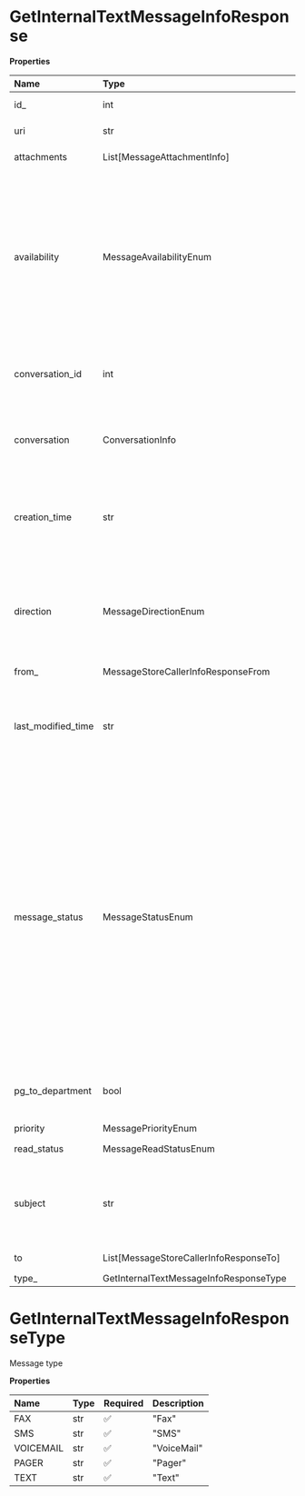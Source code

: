# GetInternalTextMessageInfoResponse

**Properties**

| Name               | Type                                   | Required | Description                                                                                                                                                                                                                                                                                                                                                                                                         |
| :----------------- | :------------------------------------- | :------- | :------------------------------------------------------------------------------------------------------------------------------------------------------------------------------------------------------------------------------------------------------------------------------------------------------------------------------------------------------------------------------------------------------------------ |
| id\_               | int                                    | ❌       | Internal identifier of a message                                                                                                                                                                                                                                                                                                                                                                                    |
| uri                | str                                    | ❌       | Canonical URI of a message                                                                                                                                                                                                                                                                                                                                                                                          |
| attachments        | List[MessageAttachmentInfo]            | ❌       | The list of message attachments                                                                                                                                                                                                                                                                                                                                                                                     |
| availability       | MessageAvailabilityEnum                | ❌       | Message availability status. Message in 'Deleted' state is still preserved with all its attachments and can be restored. 'Purged' means that all attachments are already deleted and the message itself is about to be physically deleted shortly                                                                                                                                                                   |
| conversation_id    | int                                    | ❌       | SMS and Pager only. Identifier of a conversation that the message belongs to                                                                                                                                                                                                                                                                                                                                        |
| conversation       | ConversationInfo                       | ❌       | SMS and Pager only. Information about a conversation the message belongs to                                                                                                                                                                                                                                                                                                                                         |
| creation_time      | str                                    | ❌       | Message creation date/time in ISO 8601 format including timezone, for example 2016-03-10T18:07:52.534Z                                                                                                                                                                                                                                                                                                              |
| direction          | MessageDirectionEnum                   | ❌       | Text message direction. Note that for some message types not all directions are allowed. For example voicemail messages can be only inbound                                                                                                                                                                                                                                                                         |
| from\_             | MessageStoreCallerInfoResponseFrom     | ❌       | Sender information                                                                                                                                                                                                                                                                                                                                                                                                  |
| last_modified_time | str                                    | ❌       | Date/time when the message was modified on server in ISO 8601 format including timezone, for example 2016-03-10T18:07:52.534Z                                                                                                                                                                                                                                                                                       |
| message_status     | MessageStatusEnum                      | ❌       | Message status. Different message types may have different allowed status values. For outbound faxes the aggregated message status is returned. If, for outbound message, a status for at least one recipient is 'Queued', then the 'Queued' value is returned. If a status for at least one recipient is 'SendingFailed', then the 'SendingFailed' value is returned. In other cases the 'Sent' status is returned |
| pg_to_department   | bool                                   | ❌       | Pager only. `true` if at least one of a message recipients is 'Department' extension                                                                                                                                                                                                                                                                                                                                |
| priority           | MessagePriorityEnum                    | ❌       | Message priority                                                                                                                                                                                                                                                                                                                                                                                                    |
| read_status        | MessageReadStatusEnum                  | ❌       | Message read status                                                                                                                                                                                                                                                                                                                                                                                                 |
| subject            | str                                    | ❌       | Message subject. For SMS and Pager messages it replicates message text which is also returned as an attachment                                                                                                                                                                                                                                                                                                      |
| to                 | List[MessageStoreCallerInfoResponseTo] | ❌       | Recipient information                                                                                                                                                                                                                                                                                                                                                                                               |
| type\_             | GetInternalTextMessageInfoResponseType | ❌       | Message type                                                                                                                                                                                                                                                                                                                                                                                                        |

# GetInternalTextMessageInfoResponseType

Message type

**Properties**

| Name      | Type | Required | Description |
| :-------- | :--- | :------- | :---------- |
| FAX       | str  | ✅       | "Fax"       |
| SMS       | str  | ✅       | "SMS"       |
| VOICEMAIL | str  | ✅       | "VoiceMail" |
| PAGER     | str  | ✅       | "Pager"     |
| TEXT      | str  | ✅       | "Text"      |

<!-- This file was generated by liblab | https://liblab.com/ -->
